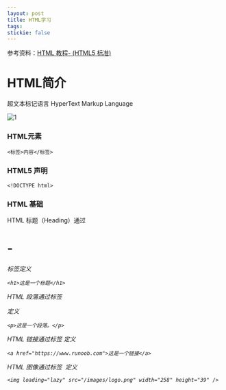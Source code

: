 ```yaml
---
layout: post
title: HTML学习
tags:
stickie: false
---
```


参考资料：[HTML 教程- (HTML5 标准)](https://www.runoob.com/html/html-tutorial.html)

# HTML简介

超文本标记语言 HyperText Markup Language

![1](https://user-images.githubusercontent.com/67897612/117124750-4c008180-adcb-11eb-8ed6-f0a18e9bf29a.jpg)

### HTML元素

    <标签>内容</标签>

### HTML5 声明

    <!DOCTYPE html>

### HTML 基础

HTML 标题（Heading）通过<h1> - <h6>标签定义
    
    <h1>这是一个标题</h1>
        
HTML 段落通过标签 <p> 定义
    
    <p>这是一个段落。</p>

HTML 链接通过标签 <a> 定义
    
    <a href="https://www.runoob.com">这是一个链接</a>
    
HTML 图像通过标签 <img> 定义

    <img loading="lazy" src="/images/logo.png" width="258" height="39" />
    
 
